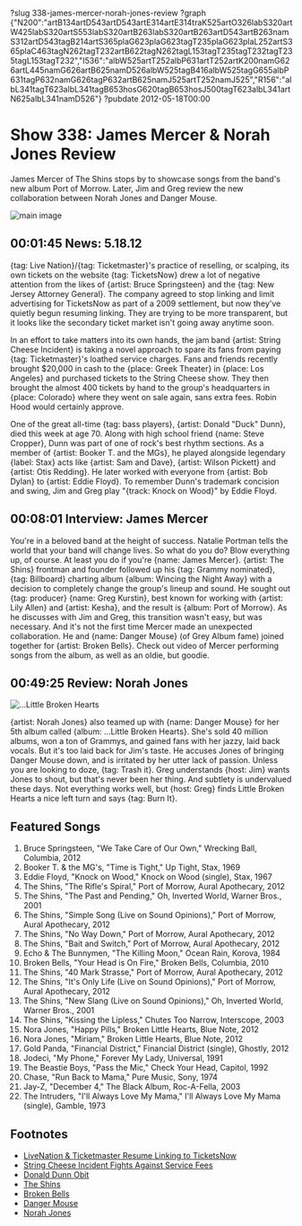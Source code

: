 ?slug 338-james-mercer-norah-jones-review
?graph {"N200":"artB134artD543artD543artE314artE314traK525artO326labS320artW425labS320artS553labS320artB263labS320artB263artD543artB263namS312artD543tagB214artS365plaG623plaG623tagT235plaG623plaL252artS365plaC463tagN262tagT232artB622tagN262tagL153tagT235tagT232tagT235tagL153tagT232","I536":"albW525artT252albP631artT252artK200namG626artL445namG626artB625namD526albW525tagB416albW525tagG655albP631tagP632namG626tagP632artB625namJ525artT252namJ525","R156":"albL341tagT623albL341tagB653hosG620tagB653hosJ500tagT623albL341artN625albL341namD526"}
?pubdate 2012-05-18T00:00

# Show 338: James Mercer & Norah Jones Review
James Mercer of The Shins stops by to showcase songs from the band's new album Port of Morrow. Later, Jim and Greg review the new collaboration between Norah Jones and Danger Mouse.

![main image](http://static.soundopinions.org/images/2012/jamesmercer.jpg)

## 00:01:45 News: 5.18.12
{tag: Live Nation}/{tag: Ticketmaster}'s practice of reselling, or scalping, its own tickets on the website {tag: TicketsNow} drew a lot of negative attention from the likes of {artist: Bruce Springsteen} and the {tag: New Jersey Attorney General}. The company agreed to stop linking and limit advertising for TicketsNow as part of a 2009 settlement, but now they've quietly begun resuming linking. They are trying to be more transparent, but it looks like the secondary ticket market isn't going away anytime soon.

In an effort to take matters into its own hands, the jam band {artist: String Cheese Incident} is taking a novel approach to spare its fans from paying {tag: Ticketmaster}'s loathed service charges. Fans and friends recently brought $20,000 in cash to the {place: Greek Theater} in {place: Los Angeles} and purchased tickets to the String Cheese show. They then brought the almost 400 tickets by hand to the group's headquarters in {place: Colorado} where they went on sale again, sans extra fees. Robin Hood would certainly approve.

One of the great all-time {tag: bass players}, {artist: Donald "Duck" Dunn}, died this week at age 70. Along with high school friend {name: Steve Cropper}, Dunn was part of one of rock's best rhythm sections. As a member of {artist: Booker T. and the MGs}, he played alongside legendary {label: Stax} acts like {artist: Sam and Dave}, {artist: Wilson Pickett} and {artist: Otis Redding}. He later worked with everyone from {artist: Bob Dylan} to {artist: Eddie Floyd}. To remember Dunn's trademark concision and swing, Jim and Greg play "{track: Knock on Wood}" by Eddie Floyd.

## 00:08:01 Interview: James Mercer

You're in a beloved band at the height of success. Natalie Portman tells the world that your band will change lives. So what do you do? Blow everything up, of course. At least you do if you're {name: James Mercer}. {artist: The Shins} frontman and founder followed up his {tag: Grammy nominated}, {tag: Billboard} charting album {album: Wincing the Night Away} with a decision to completely change the group's lineup and sound. He sought out {tag: producer} {name: Greg Kurstin}, best known for working with {artist: Lily Allen} and {artist: Kesha}, and the result is {album: Port of Morrow}. As he discusses with Jim and Greg, this transition wasn't easy, but was necessary. And it's not the first time Mercer made an unexpected collaboration. He and {name: Danger Mouse} (of Grey Album fame) joined together for {artist: Broken Bells}. Check out video of Mercer performing songs from the album, as well as an oldie, but goodie.

## 00:49:25 Review: Norah Jones
![...Little Broken Hearts](http://is1.mzstatic.com/image/thumb/Music6/v4/f6/14/d6/f614d60b-de64-a756-4e4e-fc485ae92f01/source/600x600bb.jpg "1001750/716742697")

{artist: Norah Jones} also teamed up with {name: Danger Mouse} for her 5th album called {album: ...Little Broken Hearts}. She's sold 40 million albums, won a ton of Grammys, and gained fans with her jazzy, laid back vocals. But it's too laid back for Jim's taste. He accuses Jones of bringing Danger Mouse down, and is irritated by her utter lack of passion. Unless you are looking to doze, {tag: Trash it}. Greg understands {host: Jim} wants Jones to shout, but that's never been her thing. And subtlety is undervalued these days. Not everything works well, but {host: Greg} finds Little Broken Hearts a nice left turn and says {tag: Burn It}.


## Featured Songs
1. Bruce Springsteen, "We Take Care of Our Own," Wrecking Ball, Columbia, 2012
2. Booker T. & the MG's, "Time is Tight," Up Tight, Stax, 1969
3. Eddie Floyd, "Knock on Wood," Knock on Wood (single), Stax, 1967
4. The Shins, "The Rifle's Spiral," Port of Morrow, Aural Apothecary, 2012
5. The Shins, "The Past and Pending," Oh, Inverted World, Warner Bros., 2001
6. The Shins, "Simple Song (Live on Sound Opinions)," Port of Morrow, Aural Apothecary, 2012
7. The Shins, "No Way Down," Port of Morrow, Aural Apothecary, 2012
8. The Shins, "Bait and Switch," Port of Morrow, Aural Apothecary, 2012
9. Echo & The Bunnymen, "The Killing Moon," Ocean Rain, Korova, 1984
10. Broken Bells, "Your Head is On Fire," Broken Bells, Columbia, 2010
11. The Shins, "40 Mark Strasse," Port of Morrow, Aural Apothecary, 2012
12. The Shins, "It's Only Life (Live on Sound Opinions)," Port of Morrow, Aural Apothecary, 2012
13. The Shins, "New Slang (Live on Sound Opinions)," Oh, Inverted World, Warner Bros., 2001
14. The Shins, "Kissing the Lipless," Chutes Too Narrow, Interscope, 2003
15. Nora Jones, "Happy Pills," Broken Little Hearts, Blue Note, 2012
16. Nora Jones, "Miriam," Broken Little Hearts, Blue Note, 2012
17. Gold Panda, "Financial District," Financial District (single), Ghostly, 2012
18. Jodeci, "My Phone," Forever My Lady, Universal, 1991
19. The Beastie Boys, "Pass the Mic," Check Your Head, Capitol, 1992
20. Chase, "Run Back to Mama," Pure Music, Sony, 1974
21. Jay-Z, "December 4," The Black Album, Roc-A-Fella, 2003
22. The Intruders, "I'll Always Love My Mama," I'll Always Love My Mama (single), Gamble, 1973

## Footnotes
- [LiveNation & Ticketmaster Resume Linking to TicketsNow](http://www.bloomberg.com/news/print/2012-05-10/live-nation-ticketmaster-resumes-redirecting-to-reseller.html)
- [String Cheese Incident Fights Against Service Fees](http://www.nytimes.com/2012/05/16/arts/music/string-cheese-incident-takes-on-ticketmaster.html)
- [Donald Dunn Obit](http://www.chicagotribune.com/chi-donald-duck-dunn-appreciation-part-of-great-soul-rhythm-section-20120513-column.html)
- [The Shins](http://www.theshins.com/home)
- [Broken Bells](http://www.brokenbells.com/)
- [Danger Mouse](http://www.dangermousesite.com/)
- [Norah Jones](http://www.norahjones.com/)
